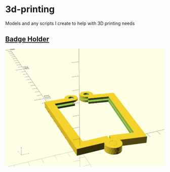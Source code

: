# 3d-printing
Models and any scripts I create to help with 3D printing needs

## [Badge Holder](badge-holder)

![Badge Holder](badge-holder/badge_holder.png)
